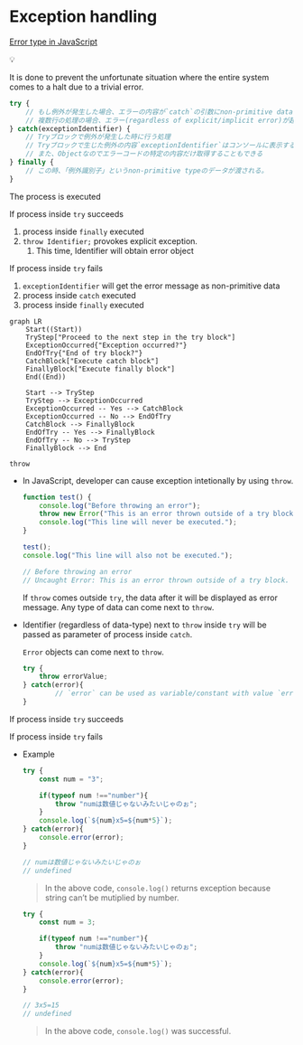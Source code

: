 # Exception handling

[Error type in JavaScript](Data%20type%20-JS%20e3e7bcf9752a4eb58f079adc2827809e/Non-primitive%20type%20(reference%20types)%20in%20JavaScript%20c71f4f8d849641fc81c690dbe460098e/Error%207235d0371a844669b9635cf8baaaa4ce/Error%20type%20in%20JavaScript%2099e3b83d9f3541528ef6089ebb4d1b32.md)

<aside>
💡

It is done to prevent the unfortunate situation where the entire system comes to a halt due to a trivial error.

</aside>

```jsx
try {
	// もし例外が発生した場合、エラーの内容が`catch`の引数にnon-primitive dataとして格納される。
	// 複数行の処理の場合、エラー(regardless of explicit/implicit error)が起きた行以降の処理はされない。
} catch(exceptionIdentifier) {
	// Tryブロックで例外が発生した時に行う処理
	// Tryブロックで生じた例外の内容`exceptionIdentifier`はコンソールに表示するなりDOMに書くなり自由に使える。
	// また、Objectなのでエラーコードの特定の内容だけ取得することもできる
} finally {
	// この時、「例外識別子」というnon-primitive typeのデータが渡される。
}
```

The process is executed

If process inside `try` succeeds

1. process inside `finally` executed
2. `throw Identifier;` provokes explicit exception.
    1. This time, Identifier will obtain error object

If process inside `try` fails

1. `exceptionIdentifier` will get the error message as non-primitive data
2. process inside `catch` executed
3. process inside `finally` executed

```mermaid
graph LR
    Start((Start))
    TryStep["Proceed to the next step in the try block"]
    ExceptionOccurred{"Exception occurred?"}
    EndOfTry{"End of try block?"}
    CatchBlock["Execute catch block"]
    FinallyBlock["Execute finally block"]
    End((End))

    Start --> TryStep
    TryStep --> ExceptionOccurred
    ExceptionOccurred -- Yes --> CatchBlock
    ExceptionOccurred -- No --> EndOfTry
    CatchBlock --> FinallyBlock
    EndOfTry -- Yes --> FinallyBlock
    EndOfTry -- No --> TryStep
    FinallyBlock --> End

```

`throw`

- In JavaScript, developer can cause exception intetionally by using `throw`.
    
    ```jsx
    function test() {
        console.log("Before throwing an error");
        throw new Error("This is an error thrown outside of a try block.");
        console.log("This line will never be executed.");
    }
    
    test();
    console.log("This line will also not be executed.");
    
    // Before throwing an error
    // Uncaught Error: This is an error thrown outside of a try block.
    ```
    
    If `throw` comes outside `try`, the data after it will be displayed as error message. Any type of data can come next to `throw`.
    
- Identifier (regardless of data-type) next to `throw` inside `try` will be passed as parameter of process inside `catch`.
    
    `Error` objects can come next to  `throw`.
    
    ```jsx
    try {
    	throw errorValue;
    } catch(error){
    		// `error` can be used as variable/constant with value `errorValue`
    }
    ```
    

If process inside `try` succeeds

If process inside `try` fails

- Example
    
    ```jsx
    try {
        const num = "3";
    
        if(typeof num !=="number"){
            throw "numは数値じゃないみたいじゃのぉ";
        }
        console.log(`${num}x5=${num*5}`);
    } catch(error){
        console.error(error);
    }
    
    // numは数値じゃないみたいじゃのぉ
    // undefined
    ```
    
    > In the above code, `console.log()` returns exception because string can’t be mutiplied by number.
    > 
    
    ```jsx
    try {
        const num = 3;
    
        if(typeof num !=="number"){
            throw "numは数値じゃないみたいじゃのぉ";
        }
        console.log(`${num}x5=${num*5}`);
    } catch(error){
        console.error(error);
    }
    
    // 3x5=15
    // undefined
    ```
    
    > In the above code, `console.log()` was successful.
    >